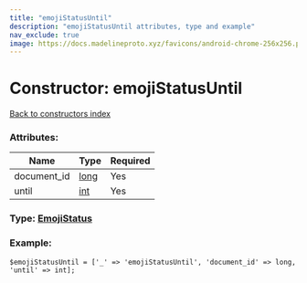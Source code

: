 ```yaml
---
title: "emojiStatusUntil"
description: "emojiStatusUntil attributes, type and example"
nav_exclude: true
image: https://docs.madelineproto.xyz/favicons/android-chrome-256x256.png
---
```

# Constructor: emojiStatusUntil  
[Back to constructors index](/API_docs/constructors/index.html)



### Attributes:

| Name     |    Type       | Required |
|----------|---------------|----------|
|document\_id|[long](/API_docs/types/long.html) | Yes|
|until|[int](/API_docs/types/int.html) | Yes|



### Type: [EmojiStatus](/API_docs/types/EmojiStatus.html)


### Example:

```
$emojiStatusUntil = ['_' => 'emojiStatusUntil', 'document_id' => long, 'until' => int];
```  
